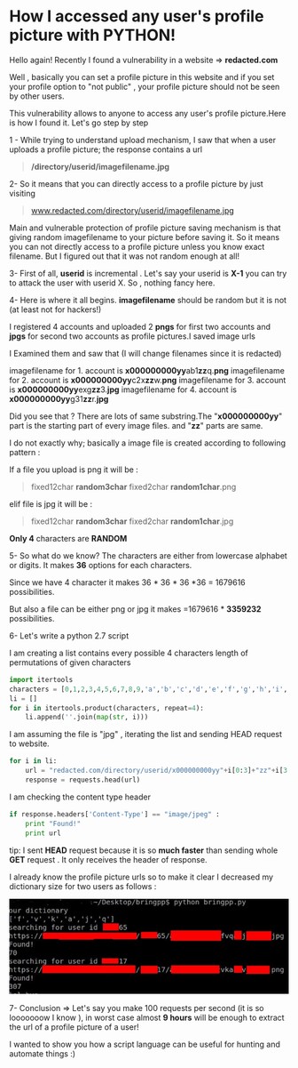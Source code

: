 # How I accessed any user's profile picture with PYTHON!

Hello again! Recently I found a vulnerability in a website => **redacted.com**

Well , basically you can set a profile picture in this website and if you set your profile option to "not public" , your profile picture should not be seen by other users.

This vulnerability allows to anyone to access any user's profile picture.Here is how I found it. Let's go step by step

1 - While trying to understand upload mechanism, I saw that when a user uploads a profile picture; the response contains a url

> **/directory/userid/imagefilename.jpg**

2- So it means that you can directly access to a profile picture by just visiting

> www.redacted.com/directory/userid/imagefilename.jpg

Main and vulnerable protection of profile picture saving mechanism is that giving random imagefilename to your picture before saving it. So it means you can not directly access to a profile picture unless you know exact filename. But I figured out that it was not random enough at all!

3- First of all, **userid** is incremental . Let's say your userid is **X-1** you can try to attack the user with userid X. So , nothing fancy here.

4- Here is where it all begins. **imagefilename** should be random but it is not (at least not for hackers!)

I registered 4 accounts and uploaded 2 **pngs** for first  two accounts and **jpgs** for second two accounts as profile pictures.I saved image urls

I Examined them and saw that (I will change filenames since it is redacted)

imagefilename for 1. account is **x000000000yy**ab1**zz**q.**png**
imagefilename for 2. account is **x000000000yy**c2x**zz**w.**png**
imagefilename for 3. account is **x000000000yy**exg**zz**3.**jpg**
imagefilename for 4. account is **x000000000yy**g31**zz**r.**jpg**

Did you see that ? There are lots of  same substring.The  "**x000000000yy**" part is the starting part of every image files. and "**zz**" parts are same.

I do not exactly why;  basically  a image file is created according to following pattern :

If a file you upload is png it will be :

> fixed12char **random3char** fixed2char **random1char**.png

 
elif file is jpg it will be :

> fixed12char **random3char** fixed2char **random1char**.jpg

**Only 4** characters are **RANDOM**

5-  So what do we know?  The characters are either from lowercase alphabet or digits. It makes  **36** options for each characters.

Since we have 4 character it makes 36 * 36 * 36 *36 = 1679616 possibilities.

But also a file can be either png or jpg it makes =1679616 *  **3359232** possibilities.

6- Let's write a python 2.7 script

I am creating a list contains every possible 4 characters length of permutations of given characters

```python
import itertools
characters = [0,1,2,3,4,5,6,7,8,9,'a','b','c','d','e','f','g','h','i','j','k','l','m','n','o','p','q','r','s','t','u','v','w','x','y','z']
li = []
for i in itertools.product(characters, repeat=4):
    li.append(''.join(map(str, i)))
```

I am assuming the file is "jpg" , iterating the list and sending HEAD request to website.

```python
for i in li:
    url = "redacted.com/directory/userid/x000000000yy"+i[0:3]+"zz"+i[3:4]+".jpg"
    response = requests.head(url)
```

I am checking the content type header

```python
if response.headers['Content-Type'] == "image/jpeg" :
    print "Found!"
    print url
```

tip: I sent **HEAD** request because it is so **much faster** than sending whole **GET** request . It only receives the header of response.

I already know the profile picture urls so to make it clear I decreased my dictionary size for two users  as follows :


![Result](../images/post1/pp1.jpg)


7- Conclusion => Let's say you make 100 requests per second (it is so looooooow I know ), in worst case almost **9 hours** will be enough to extract the url of a profile picture of a user!

I wanted to show you how a script language can be useful for hunting and automate things :)



